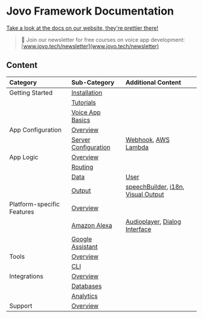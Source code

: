 # Jovo Framework Documentation

[Take a look at the docs on our website, they're prettier there!](https://www.jovo.tech/framework/docs/)

> 🚀 Join our newsletter for free courses on voice app development: [www.jovo.tech/newsletter](www.jovo.tech/newsletter) 

## Content

Category | Sub-Category | Additional Content
:--- | :--- | :---
Getting Started | [Installation](https://github.com/jovotech/jovo-framework-nodejs/tree/master/docs/01_getting-started) | &nbsp;
&nbsp; | [Tutorials](https://github.com/jovotech/jovo-framework-nodejs/tree/master/docs/01_getting-started/tutorials.md) | &nbsp;
&nbsp; | [Voice App Basics](https://github.com/jovotech/jovo-framework-nodejs/tree/master/docs/01_getting-started/voice-app-basics.md) | &nbsp;
App Configuration | [Overview](https://github.com/jovotech/jovo-framework-nodejs/tree/master/docs/02_app-configuration) | &nbsp;
&nbsp; | [Server Configuration](https://github.com/jovotech/jovo-framework-nodejs/tree/master/docs/02_app-configuration/server) | [Webhook](https://github.com/jovotech/jovo-framework-nodejs/tree/master/docs/02_app-configuration/server/webhook.md), [AWS Lambda](https://github.com/jovotech/jovo-framework-nodejs/tree/master/docs/02_app-configuration/server/aws-lambda.md)
App Logic | [Overview](https://github.com/jovotech/jovo-framework-nodejs/tree/master/docs/03_app-logic) | &nbsp;
&nbsp; | [Routing](https://github.com/jovotech/jovo-framework-nodejs/tree/master/docs/03_app-logic/01_routing) | &nbsp;
&nbsp; | [Data](https://github.com/jovotech/jovo-framework-nodejs/tree/master/docs/03_app-logic/02_data) | [User](https://github.com/jovotech/jovo-framework-nodejs/tree/master/docs/03_app-logic/02_data/user.md)
&nbsp; | [Output](https://github.com/jovotech/jovo-framework-nodejs/tree/master/docs/03_app-logic/03_output) | [speechBuilder](https://github.com/jovotech/jovo-framework-nodejs/tree/master/docs/03_app-logic/03_output/speechbuilder.md), [i18n](https://github.com/jovotech/jovo-framework-nodejs/tree/master/docs/03_app-logic/03_output/i18n.md), [Visual Output](https://github.com/jovotech/jovo-framework-nodejs/tree/master/docs/03_app-logic/03_output/visual-output.md)
Platform-specific Features | [Overview](https://github.com/jovotech/jovo-framework-nodejs/tree/master/docs/04_platform-specifics) | &nbsp;
&nbsp; | [Amazon Alexa](https://github.com/jovotech/jovo-framework-nodejs/tree/master/docs/04_platform-specifics/amazon-alexa) | [Audioplayer](https://github.com/jovotech/jovo-framework-nodejs/tree/master/docs/04_platform-specifics/amazon-alexa/audioplayer.md), [Dialog Interface](https://github.com/jovotech/jovo-framework-nodejs/tree/master/docs/04_platform-specifics/amazon-alexa/dialog.md)
&nbsp; | [Google Assistant](https://github.com/jovotech/jovo-framework-nodejs/tree/master/docs/04_platform-specifics/google-assistant) | &nbsp;
Tools | [Overview](https://github.com/jovotech/jovo-framework-nodejs/tree/master/docs/05_tools) | &nbsp;
&nbsp; | [CLI](https://github.com/jovotech/jovo-framework-nodejs/tree/master/docs/05_tools/cli) | &nbsp;
Integrations | [Overview](https://github.com/jovotech/jovo-framework-nodejs/tree/master/docs/06_integrations) | &nbsp;
&nbsp; | [Databases](https://github.com/jovotech/jovo-framework-nodejs/tree/master/docs/06_integrations/databases) | &nbsp;
&nbsp; | [Analytics](https://github.com/jovotech/jovo-framework-nodejs/tree/master/docs/06_integrations/analytics) | &nbsp;
Support | [Overview](https://github.com/jovotech/jovo-framework-nodejs/tree/master/docs/07_support) | &nbsp;
